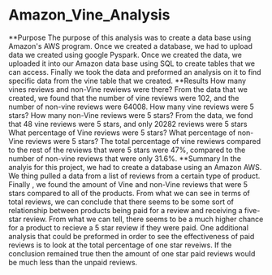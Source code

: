 # Amazon_Vine_Analysis
**Purpose
The purpose of this analysis was to create a data base using Amazon's AWS program. Once we created a database, we had to upload data we created using google Pyspark. Once we created the data, we uploaded it into our Amazon data base using SQL to create tables that we can access. Finally we took the data and preformed an analysis on it to find specific data from the vine table that we created.
**Results
How many vines reviews and non-Vine rewiews were there?
	From the data that we created, we found that the number of vine reviews were 102, and the number of non-vine reviews were 64008. 
How many vine reviews were 5 stars? How many non-Vine reviews were 5 stars?
	From the data, we fond that 48 vine reviews were 5 stars, and only 20282 reviews were 5 stars 
What percentage of Vine reviews were 5 stars? What percentage of non-Vine reviews were 5 stars?
	The total percentage of vine rewiews compared to the rest of the reviews that were 5 stars were 47%, compared to the number of non-vine reviews that were only 31.6%.
**Summary
	In the analyis for this project, we had to create a database using an Amazon AWS. We thing pulled a data from a list of reviews from a certain type of product. Finally , we found the amount of Vine and non-Vine reviews that were 5 stars compared to all of the products. From what we can see in terms of total reviews, we can conclude that there seems to be some sort of relationship between products being paid for a review and receiving a five-star review. From what we can tell, there seems to be a much higher chance for a product to recieve a 5 star review if they were paid. One additional analysis that could be preformed in order to see the effectiveness of paid reviews is to look at the total percentage of one star reveiws. If the conclusion remained true then the amount of one star paid reviews would be much less than the unpaid reviews. 
